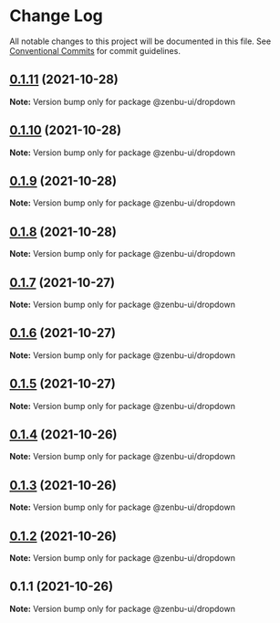 # Change Log

All notable changes to this project will be documented in this file.
See [Conventional Commits](https://conventionalcommits.org) for commit guidelines.

## [0.1.11](https://github.com/KodepandaID/zenbu-ui/compare/@zenbu-ui/dropdown@0.1.10...@zenbu-ui/dropdown@0.1.11) (2021-10-28)

**Note:** Version bump only for package @zenbu-ui/dropdown





## [0.1.10](https://github.com/KodepandaID/zenbu-ui/compare/@zenbu-ui/dropdown@0.1.9...@zenbu-ui/dropdown@0.1.10) (2021-10-28)

**Note:** Version bump only for package @zenbu-ui/dropdown





## [0.1.9](https://github.com/KodepandaID/zenbu-ui/compare/@zenbu-ui/dropdown@0.1.8...@zenbu-ui/dropdown@0.1.9) (2021-10-28)

**Note:** Version bump only for package @zenbu-ui/dropdown





## [0.1.8](https://github.com/KodepandaID/zenbu-ui/compare/@zenbu-ui/dropdown@0.1.7...@zenbu-ui/dropdown@0.1.8) (2021-10-28)

**Note:** Version bump only for package @zenbu-ui/dropdown





## [0.1.7](https://github.com/KodepandaID/zenbu-ui/compare/@zenbu-ui/dropdown@0.1.6...@zenbu-ui/dropdown@0.1.7) (2021-10-27)

**Note:** Version bump only for package @zenbu-ui/dropdown





## [0.1.6](https://github.com/KodepandaID/zenbu-ui/compare/@zenbu-ui/dropdown@0.1.5...@zenbu-ui/dropdown@0.1.6) (2021-10-27)

**Note:** Version bump only for package @zenbu-ui/dropdown





## [0.1.5](https://github.com/KodepandaID/zenbu-ui/compare/@zenbu-ui/dropdown@0.1.4...@zenbu-ui/dropdown@0.1.5) (2021-10-27)

**Note:** Version bump only for package @zenbu-ui/dropdown





## [0.1.4](https://github.com/KodepandaID/zenbu-ui/compare/@zenbu-ui/dropdown@0.1.3...@zenbu-ui/dropdown@0.1.4) (2021-10-26)

**Note:** Version bump only for package @zenbu-ui/dropdown





## [0.1.3](https://github.com/KodepandaID/zenbu-ui/compare/@zenbu-ui/dropdown@0.1.2...@zenbu-ui/dropdown@0.1.3) (2021-10-26)

**Note:** Version bump only for package @zenbu-ui/dropdown





## [0.1.2](https://github.com/KodepandaID/zenbu-ui/compare/@zenbu-ui/dropdown@0.1.1...@zenbu-ui/dropdown@0.1.2) (2021-10-26)

**Note:** Version bump only for package @zenbu-ui/dropdown





## 0.1.1 (2021-10-26)

**Note:** Version bump only for package @zenbu-ui/dropdown
